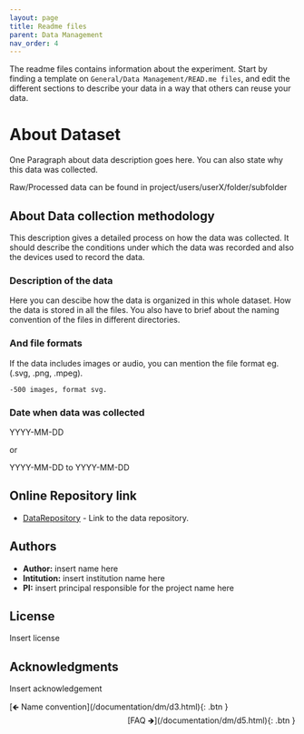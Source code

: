```yaml
---
layout: page
title: Readme files
parent: Data Management
nav_order: 4
---
```


The readme files contains information about the experiment. Start by finding a template on `General/Data Management/READ.me files`, and edit the different sections to describe your data in a way that others can reuse your data.

# About Dataset

One Paragraph about data description goes here. You can also state why this data was collected.

Raw/Processed data can be found in project/users/userX/folder/subfolder

## About Data collection methodology

This description gives a detailed process on how the data was collected. It should describe the conditions under which the data was recorded and also the devices used to record the data.

### Description of the data

Here you can descibe how the data is organized in this whole dataset. How the data is stored in all the files. You also have to brief about the naming convention of the files in different directories.

### And file formats

If the data includes images or audio, you can mention the file format eg.(.svg, .png, .mpeg).
```
-500 images, format svg.
```

### Date when data was collected

YYYY-MM-DD

or 

YYYY-MM-DD to YYYY-MM-DD

## Online Repository link

* [DataRepository](https://www.kaggle.com/datasets) - Link to the data repository.

## Authors

* **Author:** insert name here
* **Intitution:** insert institution name here
* **PI:** insert principal responsible for the project name here 


## License

Insert license

## Acknowledgments

Insert acknowledgement

<span class="fs-3">
[🡸 Name convention](/documentation/dm/d3.html){: .btn }
</span>
<span class="fs-3" style="float: right;">
[FAQ 🡺](/documentation/dm/d5.html){: .btn }
</span>